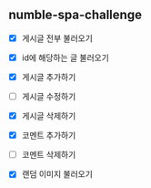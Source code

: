 ## numble-spa-challenge

- [X] 게시글 전부 불러오기
- [X] id에 해당하는 글 불러오기
- [X] 게시글 추가하기
- [ ] 게시글 수정하기
- [X] 게시글 삭제하기

- [X] 코멘트 추가하기
- [ ] 코멘트 삭제하기

- [X] 랜덤 이미지 불러오기
